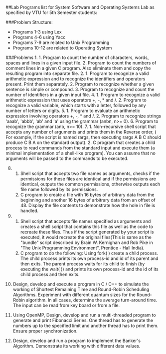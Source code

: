 ##Lab Programs list for System Software and Operating Systems Lab as specified by VTU for 5th Semester students:

###Problem Structure:
* Programs 1-3 using Lex
* Programs 4-6 using Yacc
* Programs 7-9 are related to Unix Programming
* Programs 10-12 are related to Operating System

###Problems
1. 
    1. Program to count the number of characters, words, spaces and lines in a given input file.
    2. Program to count the numbers of comment lines in a given C program. Also eliminate them and copy the resulting program into separate file.
2. 
    1. Program to recognize a valid arithmetic expression and to recognize the identifiers and operators present. Print them separately.
    2. Program to recognize whether a given sentence is simple or compound.
3. Program to recognize and count the number of identifiers in a given input file. 
4. 
    1. Program to recognize a valid arithmetic expression that uses operators +, -, * and /.
    2. Program to recognize a valid variable, which starts with a letter, followed by any number of letters or digits.
5. 
    1. Program to evaluate an arithmetic expression involving operators +, -, * and /.
    2. Program to recognize strings 'aaab', 'abbb', 'ab' and 'a' using the grammar (anbn, n>= 0).
6. Program to recognize the grammar (anb, n>= 10).
7. 
    1. Non-recursive shell script that accepts any number of arguments and prints them in the Reverse order, ( For example, if the script is named rargs, then executing rargs A B C should produce C B A on the standard output).
    2. C program that creates a child process to read commands from the standard input and execute them (a minimal implementation of a shell-like program). You can assume that no arguments will be passed to the commands to be executed.
    
8. 
    1. Shell script that accepts two file names as arguments, checks if the permissions for these files are identical and if the permissions are identical, outputs the common permissions, otherwise outputs each file name followed by its permissions.
    2. C program to create a file with 16 bytes of arbitrary data from the beginning and another 16 bytes of arbitrary data from an offset of 48. Display the file contents to demonstrate how the hole in file is handled.
    
9. 
    1. Shell script that accepts file names specified as arguments and 
creates a shell script that contains this file as well as the code to 
recreate these files. Thus if the script generated by your script is 
executed, it would recreate the original files(This is same as the 
"bundle" script described by Brain W. Kernighan and Rob Pike in "The 
Unix Programming Environment", Prentice - Hall India).
    2. C program to do the following: Using fork( ) create a child process. 
The child process prints its own process-id and id of its parent and then 
exits. The parent process waits for its child to finish (by executing 
the wait( )) and prints its own process-id and the id of its child process 
and then exits.
10. Design, develop and execute a program in C / C++ to simulate the 
working of Shortest Remaining Time and Round-Robin Scheduling Algorithms. 
Experiment with different quantum sizes for the Round-Robin algorithm. 
In all cases, determine the average turn-around time. The input can be 
read from key board or from a file.
11. Using OpenMP, Design, develop and run a multi-threaded program to 
generate and print Fibonacci Series. One thread has to generate the 
numbers up to the specified limit and another thread has to print them. 
Ensure proper synchronization.
12. Design, develop and run a program to implement the Banker's Algorithm. 
Demonstrate its working with different data values.
